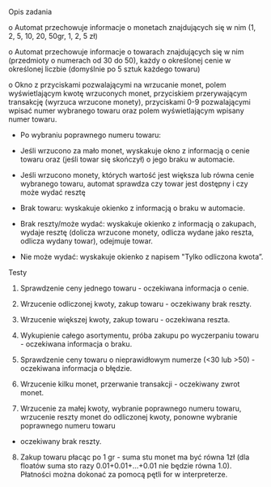 Opis zadania

o  Automat przechowuje informacje o monetach znajdujących się w nim (1, 2, 5,
10, 20, 50gr, 1, 2, 5 zł)

o  Automat przechowuje informacje o towarach znajdujących się w nim (przedmioty o
numerach od 30 do 50), każdy o określonej cenie w określonej liczbie (domyślnie
po 5 sztuk każdego towaru)

o Okno z przyciskami pozwalającymi na wrzucanie monet, polem wyświetlającym
kwotę wrzuconych monet, przyciskiem przerywającym transakcję (wyrzuca
wrzucone monety), przyciskami 0-9 pozwalającymi wpisać numer wybranego
towaru oraz polem wyświetlającym wpisany numer towaru.

- Po wybraniu poprawnego numeru towaru:

- Jeśli wrzucono za mało monet, wyskakuje okno z informacją o cenie towaru
oraz (jeśli towar się skończył) o jego braku w automacie.

- Jeśli wrzucono monety, których wartość jest większa lub równa cenie wybranego
towaru, automat sprawdza czy towar jest dostępny i czy może wydać resztę

- Brak towaru: wyskakuje okienko z informacją o braku w automacie.

- Brak reszty/może wydać: wyskakuje okienko z informacją o
zakupach, wydaje resztę (dolicza wrzucone monety, odlicza wydane
jako reszta, odlicza wydany towar), odejmuje towar.

- Nie może wydać: wyskakuje okienko z napisem "Tylko odliczona kwota”.

Testy

1. Sprawdzenie ceny jednego towaru - oczekiwana informacja o cenie.

2. Wrzucenie odliczonej kwoty, zakup towaru - oczekiwany brak reszty.

3. Wrzucenie większej kwoty, zakup towaru - oczekiwana reszta.

4. Wykupienie całego asortymentu, próba zakupu po wyczerpaniu towaru -
oczekiwana informacja o braku.

5. Sprawdzenie ceny towaru o nieprawidłowym numerze (<30 lub >50) -
oczekiwana informacja o błędzie.

6. Wrzucenie kilku monet, przerwanie transakcji - oczekiwany zwrot monet.

7. Wrzucenie za małej kwoty, wybranie poprawnego numeru towaru, wrzucenie
reszty monet do odliczonej kwoty, ponowne wybranie poprawnego numeru towaru
- oczekiwany brak reszty.

8. Zakup towaru płacąc po 1 gr - suma stu monet ma być równa 1zł (dla floatów
suma sto razy 0.01+0.01+...+0.01 nie będzie równa 1.0). Płatności można dokonać
za pomocą pętli for w interpreterze.